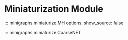 # Miniaturization Module

::: minigraphs.miniaturize.MH
    options:
        show_source: false

::: minigraphs.miniaturize.CoarseNET
